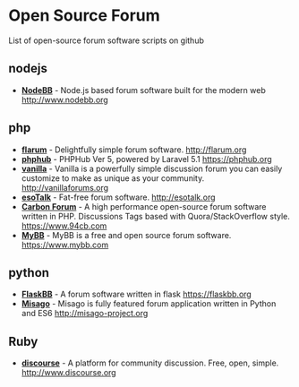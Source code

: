 # Open Source Forum

List of open-source forum software scripts on github

## nodejs

* [**NodeBB**](https://github.com/NodeBB/NodeBB) - Node.js based forum software built for the modern web http://www.nodebb.org

## php

* [**flarum**](https://github.com/flarum/flarum) - Delightfully simple forum software. http://flarum.org
* [**phphub**](https://github.com/summerblue/phphub5) - PHPHub Ver 5, powered by Laravel 5.1 https://phphub.org
* [**vanilla**](https://github.com/vanilla/vanilla) - Vanilla is a powerfully simple discussion forum you can easily customize to make as unique as your community. http://vanillaforums.org
* [**esoTalk**](https://github.com/esotalk/esoTalk) - Fat-free forum software. http://esotalk.org
* [**Carbon Forum**](https://github.com/lincanbin/Carbon-Forum) - A high performance open-source forum software written in PHP. Discussions Tags based with Quora/StackOverflow style. https://www.94cb.com
* [**MyBB**](https://github.com/mybb/mybb) - MyBB is a free and open source forum software. https://www.mybb.com

## python

* [**FlaskBB**](https://github.com/sh4nks/flaskbb) - A forum software written in flask https://flaskbb.org
* [**Misago**](https://github.com/rafalp/Misago) - Misago is fully featured forum application written in Python and ES6 http://misago-project.org

## Ruby

* [**discourse**](https://github.com/discourse/discourse) - A platform for community discussion. Free, open, simple. http://www.discourse.org
